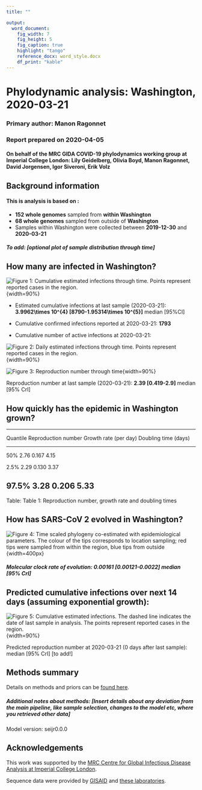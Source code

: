 ```yaml
---
title: ""

output:
  word_document:
    fig_width: 7
    fig_height: 5
    fig_caption: true
    highlight: "tango"
    reference_docx: word_style.docx
    df_print: "kable"
---
```





# Phylodynamic analysis: Washington, 2020-03-21


### Primary author: Manon Ragonnet

### Report prepared on 2020-04-05

#### On behalf of the MRC GIDA COVID-19 phylodynamics working group at Imperial College London: Lily Geidelberg, Olivia Boyd, Manon Ragonnet, David Jorgensen,  Igor Siveroni, Erik Volz




## Background information  




#### This is analysis is based on : 
  
* **152 whole genomes** sampled from **within Washington**
* **68 whole genomes** sampled from outside of **Washington**
* Samples within Washington were collected between **2019-12-30** and **2020-03-21**


##### To add: [optional plot of sample distribution through time]



## How many are infected in Washington?





![Figure 1: Cumulative estimated infections through time. Points represent reported cases in the region.](SEIJR_plot_size.png){width=90%}

* Estimated cumulative infections at last sample (2020-03-21): **3.9962\times 10^{4} [8790-1.95314\times 10^{5}]** median [95%CI]

* Cumulative confirmed infections reported at 2020-03-21: 
**1793**  

* Cumulative number of active infections at 2020-03-21:  



![Figure 2: Daily estimated infections through time. Points represent reported cases in the region.](Daily.png){width=90%}






![Figure 3: Reproduction number through time](Rt.png){width=90%}


Reproduction number at last sample (2020-03-21): **2.39 [0.419-2.9]** median [95% CrI]


## How quickly has the epidemic in Washington grown?




-------------------------------------------------------------------------------
 Quantile   Reproduction number   Growth rate (per day)   Doubling time (days) 
---------- --------------------- ----------------------- ----------------------
   50%             2.76                   0.167                   4.15         

   2.5%            2.29                   0.130                   3.37         

  97.5%            3.28                   0.206                   5.33         
-------------------------------------------------------------------------------

Table: Table 1: Reproduction number, growth rate and doubling times





## How has SARS-CoV 2 evolved in Washington?



![Figure 4: Time scaled phylogeny co-estimated with epidemiological parameters. The colour of the tips corresponds to location sampling; red tips were sampled from within the region, blue tips from outside](mcc.png){width=400px}




##### Molecular clock rate of evolution: **0.00161 [0.00121-0.0022]** median [95% CrI]  

<!-- #### (optional) Number of introductions into Washington (someone needs to write code to compute this) -->




## Predicted cumulative infections over next 14 days (assuming exponential growth):



![Figure 5: Cumulative estimated infections. The dashed line indicates the date of last sample in analysis. The points represent reported cases in the region.](cumu_inf_exp_model.png){width=90%}

Predicted reproduction number at 2020-03-21 (0 days after last sample): 
median [95% CrI]
[to add!]




## Methods summary



Details on methods and priors can be [found here](http://whoinfectedwhom.org/seijr0.1.0_methods.pdf).

##### Additional notes about methods: [Insert details about any deviation from the main pipeline, like sample selection, changes to the model etc, where you retrieved other data]

Model version: seijr0.0.0


## Acknowledgements

This work was supported by the [MRC Centre for Global Infectious Disease Analysis at Imperial College London](https://www.imperial.ac.uk/mrc-global-infectious-disease-analysis).

Sequence data were provided by [GISAID](http://www.epicov.org) and [these laboratories](http://whoinfectedwhom.org/gisaid_cov2020_acknowledgement_table.xls).


